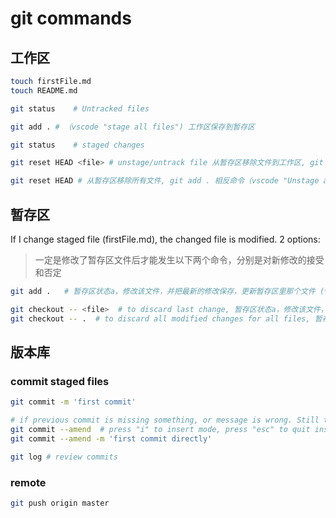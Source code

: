 # git commands

## 工作区

```bash
touch firstFile.md
touch README.md

git status    # Untracked files

git add . # （vscode "stage all files") 工作区保存到暂存区

git status    # staged changes

git reset HEAD <file> # unstage/untrack file 从暂存区移除文件到工作区, git add <file> 相反命令（vscode STAGED CHANGES "-")

git reset HEAD # 从暂存区移除所有文件, git add . 相反命令（vscode "Unstage all files")
```

## 暂存区

If I change staged file (firstFile.md), the changed file is modified. 2 options:

> 一定是修改了暂存区文件后才能发生以下两个命令，分别是对新修改的接受和否定

```bash
git add .   # 暂存区状态a，修改该文件，并把最新的修改保存，更新暂存区里那个文件 (vscode CHANGES "+")

git checkout -- <file>  # to discard last change, 暂存区状态a，修改该文件，此命令撤销小改，回到状态a。(vscode CHANGES "revert sign")
git checkout -- .  # to discard all modified changes for all files, 暂存区状态a，修改该文件，此命令撤销小改，回到状态a。(vscode "discard all changes")
```

## 版本库

### commit staged files

```bash
git commit -m 'first commit'

# if previous commit is missing something, or message is wrong. Still that commit, not creating a new commit
git commit --amend  # press "i" to insert mode, press "esc" to quit insert mode, ":wq" to quit vm
git commit --amend -m 'first commit directly'

git log # review commits
```

### remote

```bash
git push origin master
```